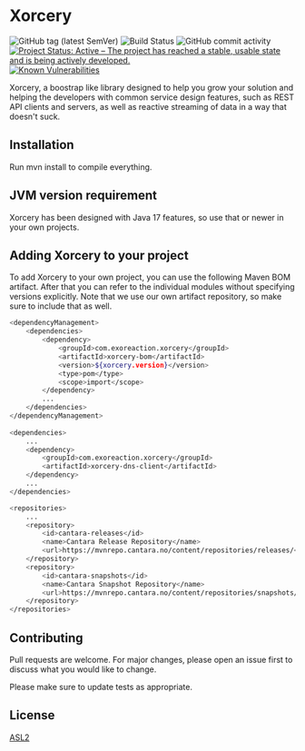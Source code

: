 # Xorcery

![GitHub tag (latest SemVer)](https://img.shields.io/github/v/tag/Cantara/xorcery) 
![Build Status](https://jenkins.quadim.ai/buildStatus/icon?Cantara%20%20xorcery) ![GitHub commit activity](https://img.shields.io/github/commit-activity/y/Cantara/xorcery) [![Project Status: Active – The project has reached a stable, usable state and is being actively developed.](http://www.repostatus.org/badges/latest/active.svg)](http://www.repostatus.org/#active) [![Known Vulnerabilities](https://snyk.io/test/github/Cantara/xorcery/badge.svg)](https://snyk.io/test/github/Cantara/xorcery)

Xorcery, a boostrap like library designed to help you grow your solution and helping the developers with common service design features, such as REST API clients and servers, as well as reactive streaming of data in a way that doesn't suck.

## Installation

Run mvn install to compile everything.

## JVM version requirement
Xorcery has been designed with Java 17 features, so use that or newer in your own projects.

## Adding Xorcery to your project

To add Xorcery to your own project, you can use the following Maven BOM artifact. After that you can refer to the individual modules without specifying versions explicitly.
Note that we use our own artifact repository, so make sure to include that as well.

```bash
<dependencyManagement>
    <dependencies>
        <dependency>
            <groupId>com.exoreaction.xorcery</groupId>
            <artifactId>xorcery-bom</artifactId>
            <version>${xorcery.version}</version>
            <type>pom</type>
            <scope>import</scope>
        </dependency>
        ...
    </dependencies>
</dependencyManagement>
            
<dependencies>
    ...
    <dependency>
        <groupId>com.exoreaction.xorcery</groupId>
        <artifactId>xorcery-dns-client</artifactId>
    </dependency>
    ...
</dependencies>

<repositories>
    ...
    <repository>
        <id>cantara-releases</id>
        <name>Cantara Release Repository</name>
        <url>https://mvnrepo.cantara.no/content/repositories/releases/</url>
    </repository>
    <repository>
        <id>cantara-snapshots</id>
        <name>Cantara Snapshot Repository</name>
        <url>https://mvnrepo.cantara.no/content/repositories/snapshots/</url>
    </repository>
</repositories>
```

## Contributing
Pull requests are welcome. For major changes, please open an issue first to discuss what you would like to change.

Please make sure to update tests as appropriate.

## License
[ASL2](https://choosealicense.com/licenses/apache-2.0/)
